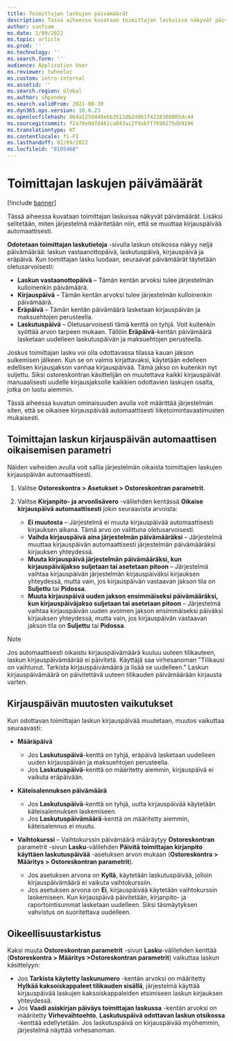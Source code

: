 ```yaml
---
title: Toimittajan laskujen päivämäärät
description: Tässä aiheessa kuvataan toimittajan laskuissa näkyvät päivämäärät. Lisäksi selitetään, miten järjestelmä määritetään niin, että se muuttaa kirjauspäivää automaattisesti.
author: sunfzam
ms.date: 2/09/2022
ms.topic: article
ms.prod: ''
ms.technology: ''
ms.search.form: ''
audience: Application User
ms.reviewer: twheeloc
ms.custom: intro-internal
ms.assetid: ''
ms.search.region: Global
ms.author: shpandey
ms.search.validFrom: 2021-08-30
ms.dyn365.ops.version: 10.0.23
ms.openlocfilehash: 064a125d448ebb3511db2d9b1f4228380805dc44
ms.sourcegitcommit: f2a78e0d7d461ca843ac2f9abff7690275db9196
ms.translationtype: HT
ms.contentlocale: fi-FI
ms.lasthandoff: 02/09/2022
ms.locfileid: "8105460"
---
```

# <a name="vendor-invoice-dates"></a>Toimittajan laskujen päivämäärät

[!include [banner](../includes/banner.md)]

Tässä aiheessa kuvataan toimittajan laskuissa näkyvät päivämäärät. Lisäksi selitetään, miten järjestelmä määritetään niin, että se muuttaa kirjauspäivää automaattisesti.

**Odotetaan toimittajan laskutietoja** -sivulla laskun otsikossa näkyy neljä päivämäärää: laskun vastaanottopäivä, laskutuspäivä, kirjauspäivä ja eräpäivä. Kun toimittajan lasku luodaan, seuraavat päivämäärät täytetään oletusarvoisesti:

- **Laskun vastaanottopäivä** – Tämän kentän arvoksi tulee järjestelmän kulloinenkin päivämäärä.
- **Kirjauspäivä** – Tämän kentän arvoksi tulee järjestelmän kulloinenkin päivämäärä. 
- **Eräpäivä** – Tämän kentän päivämäärä lasketaan kirjauspäivän ja maksuehtojen perusteella.
- **Laskutuspäivä** – Oletusarvoisesti tämä kenttä on tyhjä. Voit kuitenkin syöttää arvon tarpeen mukaan. Tällöin **Eräpäivä**-kentän päivämäärä lasketaan uudelleen laskutuspäivän ja maksuehtojen perusteella.

Joskus toimittajan lasku voi olla odottavassa tilassa kauan jakson sulkemisen jälkeen. Kun se on valmis kirjattavaksi, käytetään edelleen edellisen kirjausjakson vanhaa kirjauspäivää. Tämä jakso on kuitenkin nyt suljettu. Siksi ostoreskontran käsittelijän on muutettava kaikki kirjauspäivät manuaalisesti uudelle kirjausjaksolle kaikkien odottavien laskujen osalta, jotka on luotu aiemmin.

Tässä aiheessa kuvatun ominaisuuden avulla voit määrittää järjestelmän siten, että se oikaisee kirjauspäivää automaattisesti liiketoimintavaatimusten mukaisesti.

## <a name="parameter-for-automatically-adjusting-the-vendor-invoice-posting-date"></a>Toimittajan laskun kirjauspäivän automaattisen oikaisemisen parametri

Näiden vaiheiden avulla voit sallia järjestelmän oikaista toimittajien laskujen kirjauspäivän automaattisesti.

1.  Valitse **Ostoreskontra \> Asetukset \> Ostoreskontran parametrit**.
2.  Valitse **Kirjanpito- ja arvonlisävero** -välilehden kentässä **Oikaise kirjauspäivä automaattisesti** jokin seuraavista arvoista:

    - **Ei muutosta** – Järjestelmä ei muuta kirjauspäivää automaattisesti kirjauksen aikana. Tämä arvo on valittuna oletusarvoisesti.
    - **Vaihda kirjauspäivä aina järjestelmän päivämääräksi** – Järjestelmä muuttaa kirjauspäivän automaattisesti järjestelmän päivämääräksi kirjauksen yhteydessä.
    - **Muuta kirjauspäivä järjestelmän päivämääräksi, kun kirjauspäiväjakso suljetaan tai asetetaan pitoon** – Järjestelmä vaihtaa kirjauspäivän järjestelmän kirjauspäiväksi kirjauksen yhteydessä, mutta vain, jos kirjauspäivän vastaavan jakson tila on **Suljettu** tai **Pidossa**.
    - **Muuta kirjauspäivä uuden jakson ensimmäiseksi päivämääräksi, kun kirjauspäiväjakso suljetaan tai asetetaan pitoon** – Järjestelmä vaihtaa kirjauspäivän uuden avoimen jakson ensimmäiseksi päiväksi kirjauksen yhteydessä, mutta vain, jos kirjauspäivän vastaavan jakson tila on **Suljettu** tai **Pidossa**.

> [!NOTE]
> Jos automaattisesti oikaistu kirjauspäivämäärä kuuluu uuteen tilikauteen, laskun kirjauspäivämäärää ei päivitetä. Käyttäjä saa virhesanoman "Tilikausi on vaihtunut. Tarkista kirjauspäivämäärä ja lisää se uudelleen." Laskun kirjauspäivämäärä on päivitettävä uuteen tilikauden päivämäärään kirjausta varten.

## <a name="impact-of-posting-date-changes"></a>Kirjauspäivän muutosten vaikutukset

Kun odottavan toimittajan laskun kirjauspäivää muutetaan, muutos vaikuttaa seuraavasti:

- **Määräpäivä**

    - Jos **Laskutuspäivä**-kenttä on tyhjä, eräpäivä lasketaan uudelleen uuden kirjauspäivän ja maksuehtojen perusteella.
    - Jos **Laskutuspäivä**-kenttä on määritetty aiemmin, kirjauspäivä ei vaikuta eräpäivään.

- **Käteisalennuksen päivämäärä**

    - Jos **Laskutuspäivä**-kenttä on tyhjä, uutta kirjauspäivää käytetään käteisalennuksen laskemiseen.
    - Jos **Laskutuspäivämäärä**-kenttä on määritetty aiemmin, käteisalennus ei muutu.

- **Vaihtokurssi** – Vaihtokurssin päivämäärä määräytyy **Ostoreskontran** parametrit -sivun **Lasku**-välilehden **Päivitä toimittajan kirjanpito käyttäen laskutuspäivää** -asetuksen arvon mukaan (**Ostoreskontra \> Määritys \> Ostoreskontran parametrit**).

    - Jos asetuksen arvona on **Kyllä**, käytetään laskutuspäivää, jolloin kirjauspäivämäärä ei vaikuta vaihtokurssiin.
    - Jos asetuksen arvona on **Ei**, kirjauspäivää käytetään vaihtokurssin laskemiseen. Kun kirjauspäivä päivitetään, kirjanpito- ja raportointisummat lasketaan uudelleen. Siksi täsmäytyksen vahvistus on suoritettava uudelleen.

## <a name="validation"></a>Oikeellisuustarkistus

Kaksi muuta **Ostoreskontran parametrit** -sivun **Lasku**-välilehden kenttää (**Ostoreskontra \> Määritys \>Ostoreskontran parametrit**) vaikuttaa laskun käsittelyyn:

- Jos **Tarkista käytetty laskunumero** -kentän arvoksi on määritetty **Hylkää kaksoiskappaleet tilikauden sisällä**, järjestelmä käyttää kirjauspäivää laskujen kaksoiskappaleiden etsimiseen laskun kirjauksen yhteydessä.
- Jos **Vaadi asiakirjan päiväys toimittajan laskussa** -kentän arvoksi on määritetty **Virhevaihtoehto**, **Laskutuspäivä odottavan laskun otsikossa** -kenttää edellytetään. Jos laskutuspäivä on kirjauspäivää myöhemmin, järjestelmä näyttää virhesanoman.
